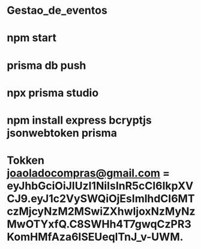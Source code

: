 # Gestao_de_eventos

# npm start

# prisma db push

# npx prisma studio

# npm install express bcryptjs jsonwebtoken prisma

# Tokken joaoladocompras@gmail.com = eyJhbGciOiJIUzI1NiIsInR5cCI6IkpXVCJ9.eyJ1c2VySWQiOjEsImlhdCI6MTczMjcyNzM2MSwiZXhwIjoxNzMyNzMwOTYxfQ.C8SWHh4T7gwqCzPR3KomHMfAza6ISEUeqlTnJ_v-UWM.